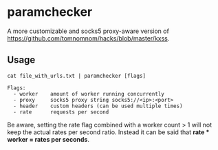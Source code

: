 # paramchecker
A more customizable and socks5 proxy-aware version of https://github.com/tomnomnom/hacks/blob/master/kxss.

## Usage

```shell
cat file_with_urls.txt | paramchecker [flags]

Flags:
  - worker    amount of worker running concurrently
  - proxy     socks5 proxy string socks5://<ip>:<port>
  - header    custom headers (can be used multiple times)
  - rate      requests per second
```
Be aware, setting the rate flag combined with a worker count > 1 will not keep the actual rates per second ratio.
Instead it can be said that **rate * worker = rates per seconds**.
